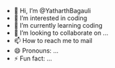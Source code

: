 - 👋 Hi, I’m @YatharthBagauli
- 👀 I’m interested in coding
- 🌱 I’m currently learning coding
- 💞️ I’m looking to collaborate on ...
- 📫 How to reach me to mail
- 😄 Pronouns: ...
- ⚡ Fun fact: ...

<!---
YatharthBagauli/YatharthBagauli is a ✨ special ✨ repository because its `README.md` (this file) appears on your GitHub profile.
You can click the Preview link to take a look at your changes.
--->
